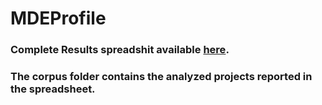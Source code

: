 # MDEProfile
### Complete Results spreadshit available [here](https://tinyurl.com/yc9hg6rx).
### The corpus folder contains the analyzed projects reported in the spreadsheet.
